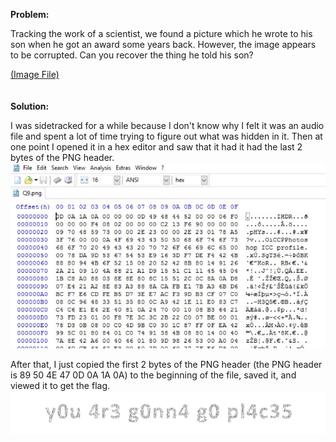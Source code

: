 <b>Problem:</b>

Tracking the work of a scientist, we found a picture which he wrote to his son when he got an award some years back.
However, the image appears to be corrupted. Can you recover the thing he told his son?

<a href="https://github.com/indraniljana/H4CKN1T_writeup_2016/blob/master/Best-Wishes/Q9.png">(Image File)</a>
<br><br><br>
<b>Solution:</b>

I was sidetracked for a while because I don't know why I felt it was an audio file and spent a lot of time trying to figure out what
was hidden in it.
Then at one point I opened it in a hex editor and saw that it had it had the last 2 bytes of the PNG header.
<img src="https://github.com/indraniljana/H4CKN1T_writeup_2016/blob/master/Best-Wishes/q9.JPG" />

After that, I just copied the first 2 bytes of the PNG header (the PNG header is 89 50 4E 47 0D 0A 1A 0A) to the beginning of the file, saved it, and viewed it to get the flag.
<img src="https://github.com/indraniljana/H4CKN1T_writeup_2016/blob/master/Best-Wishes/Q92.png" />
